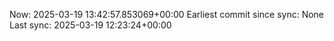 Now: 2025-03-19 13:42:57.853069+00:00 Earliest commit since sync: None Last sync: 2025-03-19 12:23:24+00:00
